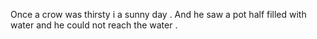 Once a crow was thirsty i a sunny day . And he saw a pot half filled with water and he could not reach the water .